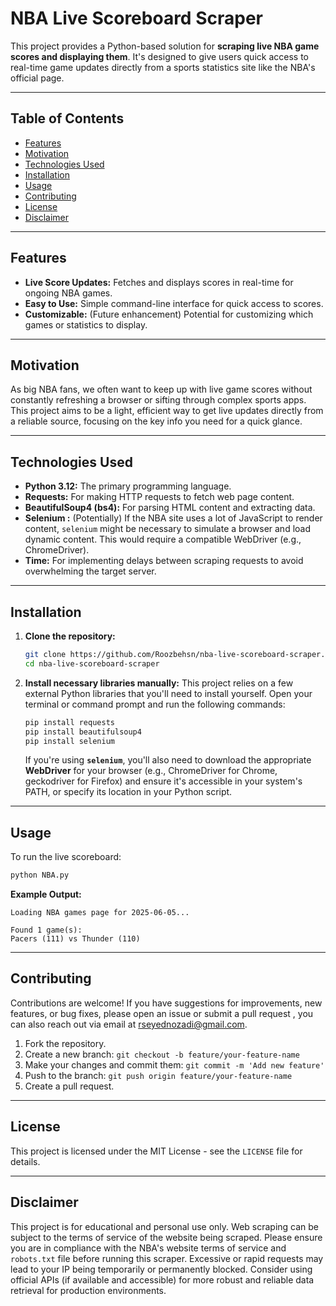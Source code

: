 # NBA Live Scoreboard Scraper

This project provides a Python-based solution for **scraping live NBA game scores and displaying them**. It's designed to give users quick access to real-time game updates directly from a sports statistics site like the NBA's official page.

-----

## Table of Contents
  * [Features](#features)
  * [Motivation](#motivation)
  * [Technologies Used](#technologies-used)
  * [Installation](#installation)
  * [Usage](#usage)
  * [Contributing](#contributing)
  * [License](#license)
  * [Disclaimer](#disclaimer)


-----

## Features

  * **Live Score Updates:** Fetches and displays scores in real-time for ongoing NBA games.
  * **Easy to Use:** Simple command-line interface for quick access to scores.
  * **Customizable:** (Future enhancement) Potential for customizing which games or statistics to display.

-----

## Motivation

As big NBA fans, we often want to keep up with live game scores without constantly refreshing a browser or sifting through complex sports apps. This project aims to be a light, efficient way to get live updates directly from a reliable source, focusing on the key info you need for a quick glance.

-----

## Technologies Used

  * **Python 3.12:** The primary programming language.
  * **Requests:** For making HTTP requests to fetch web page content.
  * **BeautifulSoup4  (bs4):** For parsing HTML content and extracting data.
  * **Selenium :** (Potentially) If the NBA site uses a lot of JavaScript to render content, `selenium` might be necessary to simulate a browser and load dynamic content. This would require a compatible WebDriver (e.g., ChromeDriver).
  * **Time:** For implementing delays between scraping requests to avoid overwhelming the target server.

-----

## Installation

1.  **Clone the repository:**

    ```bash
    git clone https://github.com/Roozbehsn/nba-live-scoreboard-scraper.git
    cd nba-live-scoreboard-scraper
    ```

2.  **Install necessary libraries manually:**
    This project relies on a few external Python libraries that you'll need to install yourself. Open your terminal or command prompt and run the following commands:

    ```bash
    pip install requests
    pip install beautifulsoup4
    pip install selenium
    ```

    If you're using **`selenium`**, you'll also need to download the appropriate **WebDriver** for your browser (e.g., ChromeDriver for Chrome, geckodriver for Firefox) and ensure it's accessible in your system's PATH, or specify its location in your Python script.

-----

## Usage

To run the live scoreboard:

```bash
python NBA.py
```

**Example Output:**

```
Loading NBA games page for 2025-06-05...

Found 1 game(s):
Pacers (111) vs Thunder (110)
```

-----

## Contributing

Contributions are welcome\! If you have suggestions for improvements, new features, or bug fixes, please open an issue or submit a pull request , you can also reach out via email at rseyednozadi@gmail.com.

1.  Fork the repository.
2.  Create a new branch: `git checkout -b feature/your-feature-name`
3.  Make your changes and commit them: `git commit -m 'Add new feature'`
4.  Push to the branch: `git push origin feature/your-feature-name`
5.  Create a pull request.

-----

## License

This project is licensed under the MIT License - see the `LICENSE` file for details.

-----

## Disclaimer

This project is for educational and personal use only. Web scraping can be subject to the terms of service of the website being scraped. Please ensure you are in compliance with the NBA's website terms of service and `robots.txt` file before running this scraper. Excessive or rapid requests may lead to your IP being temporarily or permanently blocked. Consider using official APIs (if available and accessible) for more robust and reliable data retrieval for production environments.
